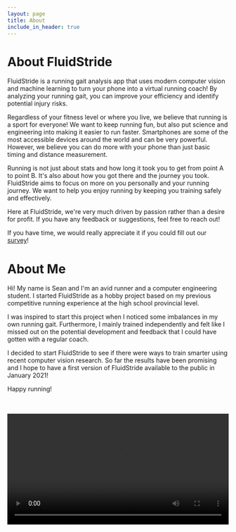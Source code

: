 ```yaml
---
layout: page
title: About
include_in_header: true
---
```


# About FluidStride
FluidStride is a running gait analysis app that uses modern computer vision and
machine learning to turn your phone into a virtual running coach! By analyzing your
running gait, you can improve your efficiency and identify potential injury risks.

Regardless of your fitness level or where you live, we believe that running
is a sport for everyone! We want to keep running fun, but also put science and
engineering into making it easier to run faster. Smartphones are some of the most
accessible devices around the world and can be very powerful. However, we believe
you can do more with your phone than just basic timing and distance measurement.

Running is not just about stats and how long it took you to get from point A to
point B. It's also about how you got there and the journey you took. FluidStride
aims to focus on more on you personally and your running journey. We want to
help you enjoy running by keeping you training safely and effectively.

Here at FluidStride, we're very much driven by passion rather than a desire for
profit. If you have any feedback or suggestions, feel free to reach out!

If you have time, we would really appreciate it if you could fill out our [survey](https://docs.google.com/forms/d/1NwSoW5W-vWgOdfknK5lVLexVOeUVa-9lj7vrwmPxHHA/)!


# About Me
Hi! My name is Sean and I'm an avid runner and a computer engineering student. I
started FluidStride as a hobby project based on my previous competitive running
experience at the high school provincial level.

I was inspired to start this project when I noticed some imbalances in my own running
gait. Furthermore, I mainly trained independently and felt like I missed out on the
potential development and feedback that I could have gotten with a regular coach.

I decided to start FluidStride to see if there were ways to train smarter using
recent computer vision research. So far the results have been promising and I
hope to have a first version of FluidStride available to the public in January 2021!

Happy running!


<br>
<br>
<video width="100%" autoplay="autoplay" controls="controls" loop="loop">
  <source src="/assets/personal_running_trim.mp4" type="video/mp4">
  <source src="/assets/personal_running_trim.webm" type="video/webm">
Your browser does not support the video tag.
</video>
<br>
<br>
